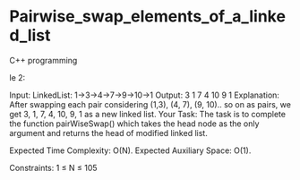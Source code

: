 # Pairwise_swap_elements_of_a_linked_list
C++ programming

le 2:

Input:
LinkedList: 1->3->4->7->9->10->1
Output: 
3 1 7 4 10 9 1
Explanation: 
After swapping each pair considering (1,3), (4, 7), (9, 10).. so on as pairs, we get 3, 1, 7, 4, 10, 9, 1 as a new linked list.
Your Task:
The task is to complete the function pairWiseSwap() which takes the head node as the only argument and returns the head of modified linked list.

Expected Time Complexity: O(N).
Expected Auxiliary Space: O(1).

Constraints:
1 ≤ N ≤ 105
